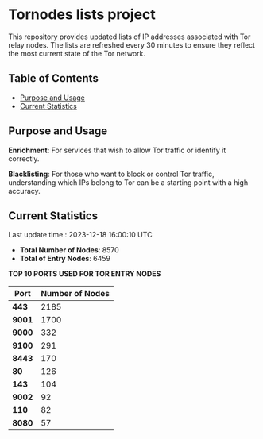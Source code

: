 # Tornodes lists project

This repository provides updated lists of IP addresses associated with Tor relay nodes. The lists are refreshed every 30 minutes to ensure they reflect the most current state of the Tor network.

## Table of Contents

- [Purpose and Usage](#purpose-and-usage)
- [Current Statistics](#current-statistics)


## Purpose and Usage

**Enrichment**: For services that wish to allow Tor traffic or identify it correctly.

**Blacklisting**: For those who want to block or control Tor traffic, understanding which IPs belong to Tor can be a starting point with a high accuracy.

## Current Statistics

Last update time : 2023-12-18 16:00:10 UTC

- **Total Number of Nodes**: 8570
- **Total of Entry Nodes**: 6459

**TOP 10 PORTS USED FOR TOR ENTRY NODES**

| **Port** | **Number of Nodes** |
|------|-----------------|
| **443**   | 2185  |
| **9001**   | 1700  |
| **9000**   | 332  |
| **9100**   | 291  |
| **8443**   | 170  |
| **80**   | 126  |
| **143**   | 104  |
| **9002**   | 92  |
| **110**   | 82  |
| **8080**   | 57  |

